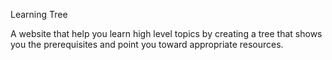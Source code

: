Learning Tree

A website that help you learn high level topics by creating a tree that shows you the prerequisites and point you toward appropriate resources. 
